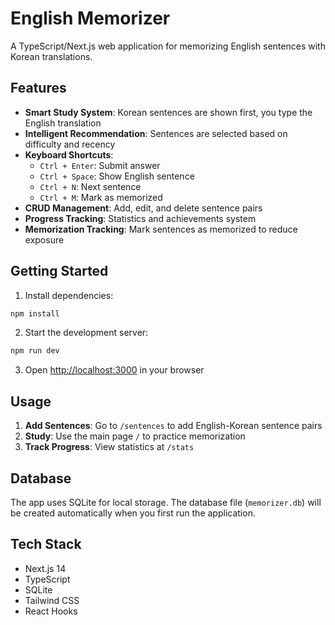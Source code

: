 # English Memorizer

A TypeScript/Next.js web application for memorizing English sentences with Korean translations.

## Features

- **Smart Study System**: Korean sentences are shown first, you type the English translation
- **Intelligent Recommendation**: Sentences are selected based on difficulty and recency
- **Keyboard Shortcuts**: 
  - `Ctrl + Enter`: Submit answer
  - `Ctrl + Space`: Show English sentence
  - `Ctrl + N`: Next sentence
  - `Ctrl + M`: Mark as memorized
- **CRUD Management**: Add, edit, and delete sentence pairs
- **Progress Tracking**: Statistics and achievements system
- **Memorization Tracking**: Mark sentences as memorized to reduce exposure

## Getting Started

1. Install dependencies:
```bash
npm install
```

2. Start the development server:
```bash
npm run dev
```

3. Open [http://localhost:3000](http://localhost:3000) in your browser

## Usage

1. **Add Sentences**: Go to `/sentences` to add English-Korean sentence pairs
2. **Study**: Use the main page `/` to practice memorization
3. **Track Progress**: View statistics at `/stats`

## Database

The app uses SQLite for local storage. The database file (`memorizer.db`) will be created automatically when you first run the application.

## Tech Stack

- Next.js 14
- TypeScript
- SQLite
- Tailwind CSS
- React Hooks
